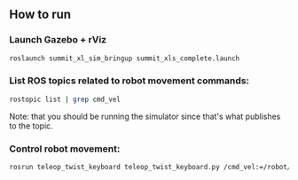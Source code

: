 ## How to run
### Launch Gazebo + rViz
``` bash
roslaunch summit_xl_sim_bringup summit_xls_complete.launch
```
### List ROS topics related to robot movement commands: 
``` bash
rostopic list | grep cmd_vel
```
Note: that you should be running the simulator since that's what publishes to
the topic.

### Control robot movement: 
``` bash
rosrun teleop_twist_keyboard teleop_twist_keyboard.py /cmd_vel:=/robot/robotnik_base_control/cmd_vel
```